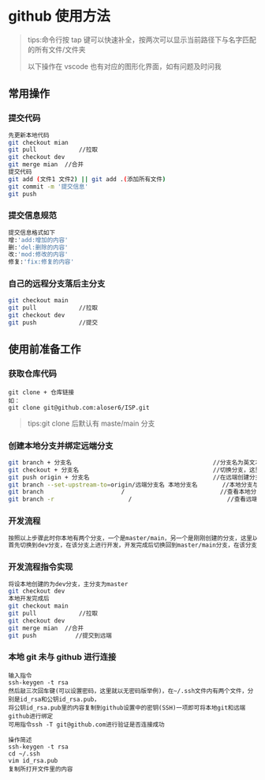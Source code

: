 # github 使用方法

> tips:命令行按 tap 键可以快速补全，按两次可以显示当前路径下与名字匹配的所有文件/文件夹
>
> 以下操作在 vscode 也有对应的图形化界面，如有问题及时问我

## 常用操作

### 提交代码

```sh
先更新本地代码
git checkout mian
git pull		    //拉取
git checkout dev
git merge mian	//合并
提交代码
git add (文件1 文件2) || git add .(添加所有文件)
git commit -m '提交信息'
git push
```

### 提交信息规范

```sh
提交信息格式如下
增:'add:增加的内容'
删:'del:删除的内容'
改:'mod:修改的内容'
修复:'fix:修复的内容'
```

### 自己的远程分支落后主分支

```sh
git checkout main
git pull		    //拉取
git checkout dev
git push			//提交
```

## 使用前准备工作

### 获取仓库代码

```SH
git clone + 仓库链接
如：
git clone git@github.com:aloser6/ISP.git
```

> tips:git clone 后默认有 maste/main 分支

### 创建本地分支并绑定远端分支

```sh
git branch + 分支名      									//分支名为英文本人姓名
git checkout + 分支名	   									//切换分支，这里要切换到刚创建的本地分支
git push origin + 分支名   								//在远端创建分支，这里最好和刚刚创建的本地分支同名
git branch --set-upstream-to=origin/远端分支名 本地分支名       //本地分支与远端分支做关联
git branch                      /                           //查看本地分支
git branch -r                     /                           //查看远端分支
```

### 开发流程

```sh
按照以上步骤此时你本地有两个分支，一个是master/main，另一个是刚刚创建的分支，这里以dev代指刚刚所创建的分支名
首先切换到dev分支，在该分支上进行开发，开发完成后切换回到master/main分支，在该分支上拉去远端的master/main分支，此时master/main为最新的，随后切换到dev分支，将dev和master进行合并并解决出现的分支冲突(不一定会出现)，然后在dev分支上提交到远端dev分支，可以结合下图理解
```

### 开发流程指令实现

```sh
将设本地创建的为dev分支，主分支为master
git checkout dev
本地开发完成后
git checkout main
git pull		    //拉取
git checkout dev
git merge mian	//合并
git push		   //提交到远端
```

### 本地 git 未与 github 进行连接

```SH
输入指令
ssh-keygen -t rsa
然后敲三次回车键(可以设置密码，这里就以无密码版举例)，在~/.ssh文件内有两个文件，分别是id_rsa和公钥id_rsa.pub，
将公钥id_rsa.pub里的内容复制到github设置中的密钥(SSH)一项即可将本地git和远端github进行绑定
可用指令ssh -T git@github.com进行验证是否连接成功

操作简述
ssh-keygen -t rsa
cd ~/.ssh
vim id_rsa.pub
复制所打开文件里的内容
```
